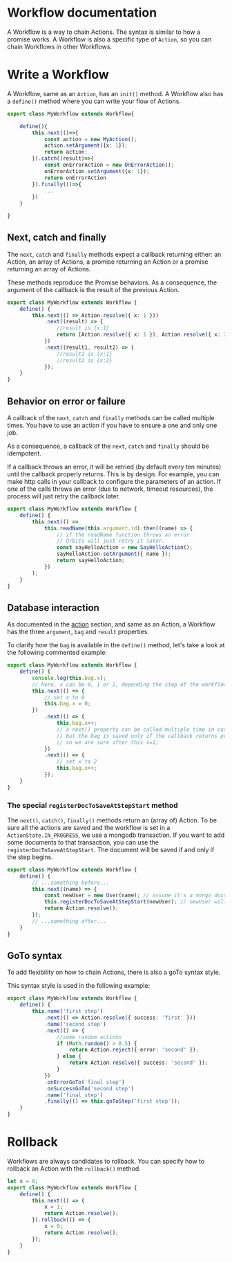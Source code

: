 # Workflow documentation

A Workflow is a way to chain Actions. The syntax is similar to how a promise works.
A Workflow is also a specific type of `Action`, so you can chain Workflows in other Workflows.

# Write a Workflow

A Workflow, same as an `Action`, has an `init()` method.
A Workflow also has a `define()` method where you can write your flow of Actions.

```typescript
export class MyWorkflow extends Workflow{

    define(){
        this.next(()=>{
            const action = new MyAction();
            action.setArgument({x: 1});
            return action;
        }).catch((result)=>{
            const onErrorAction = new OnErrorAction();
            onErrorAction.setArgument({x: 1});
            return onErrorAction
        }).finally(()=>{
            ...
        })
    }

}
```

## Next, catch and finally

The `next`, `catch` and `finally` methods expect a callback returning either: an Action, an array of Actions, a promise returning an Action or a promise returning an array of Actions.

These methods reproduce the Promise behaviors.
As a consequence, the argument of the callback is the result of the previous Action.

```typescript
export class MyWorkflow extends Workflow {
    define() {
        this.next(() => Action.resolve({ x: 1 }))
            .next((result) => {
                //result is {x:1}
                return [Action.resolve({ x: 1 }), Action.resolve({ x: 2 })];
            })
            .next((result1, result2) => {
                //result1 is {x:1}
                //result2 is {x:2}
            });
    }
}
```

## Behavior on error or failure

A callback of the `next`, `catch` and `finally` methods can be called multiple times. You have to use an action if you have to ensure a one and only one job.

As a consequence, a callback of the `next`, `catch` and `finally` should be idempotent.

If a callback throws an error, it will be retried (by default every ten minutes) until the callback properly returns. This is by design. For example, you can make http calls in your callback to configure the parameters of an action. If one of the calls throws an error (due to network, timeout resources), the process will just retry the callback later.

```typescript
export class MyWorkflow extends Workflow {
    define() {
        this.next(() =>
            this.readName(this.argument.id).then((name) => {
                // if the readName function throws an error
                // Orbits will just retry it later.
                const sayHelloAction = new SayHelloAction();
                sayHelloAction.setArgument({ name });
                return sayHelloAction;
            })
        );
    }
}
```

## Database interaction

As documented in the [action](./action.md#database-interaction) section, and same as an Action, a Workflow has the three `argument`, `bag` and `result` properties.

To clarify how the `bag` is available in the `define()` method, let's take a look at the following commented example:

```typescript
export class MyWorkflow extends Workflow {
    define() {
        console.log(this.bag.x);
        // here, x can be 0, 1 or 2, depending the step of the workflow.
        this.next(() => {
            // set x to 0
            this.bag.x = 0;
        })
            .next(() => {
                this.bag.x++;
                // a next() property can be called multiple time in case of failure
                // but the bag is saved only if the callback returns properly.
                // so we are sure after this x=1;
            })
            .next(() => {
                // set x to 2
                this.bag.x++;
            });
    }
}
```

### The special `registerDocToSaveAtStepStart` method

The `next()`, `catch()`, `finally()` methods return an (array of) Action.
To be sure all the actions are saved and the workflow is set in a `ActionState.IN_PROGRESS`, we use a mongodb transaction. If you want to add some documents to that transaction, you can use the `registerDocToSaveAtStepStart`. The document will be saved if and only if the step begins.

```typescript
export class MyWorkflow extends Workflow {
    define() {
        // ...something before...
        this.next((name) => {
            const newUser = new User(name); // assume it's a mongo document.
            this.registerDocToSaveAtStepStart(newUser); // newUser will be saved if and only if this step starts, so there is no risk of duplicate.
            return Action.resolve();
        });
        // ...something after...
    }
}
```

## GoTo syntax

To add flexibility on how to chain Actions, there is also a goTo syntax style.

This syntax style is used in the following example:

```typescript
export class MyWorkflow extends Workflow {
    define() {
        this.name('first step')
            .next(() => Action.resolve({ success: 'first' }))
            .name('second step')
            .next(() => {
                //some random actions
                if (Math.random() > 0.5) {
                    return Action.reject({ error: 'second' });
                } else {
                    return Action.resolve({ success: 'second' });
                }
            })
            .onErrorGoTo('final step')
            .onSuccessGoTo('second step')
            .name('final step')
            .finally(() => this.goToStep('first step'));
    }
}
```

# Rollback

Workflows are always candidates to rollback. You can specify how to rollback an Action with the `rollback()` method.

```typescript
let x = 0;
export class MyWorkflow extends Workflow {
    define() {
        this.next(() => {
            x = 1;
            return Action.resolve();
        }).rollback(() => {
            x = 0;
            return Action.resolve();
        });
    }
}
```
